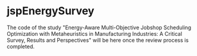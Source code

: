 # jspEnergySurvey

The code of the study "Energy-Aware Multi-Objective Jobshop Scheduling Optimization with Metaheuristics in Manufacturing Industries: A Critical Survey, Results and Perspectives" will be here once the review process is completed.
